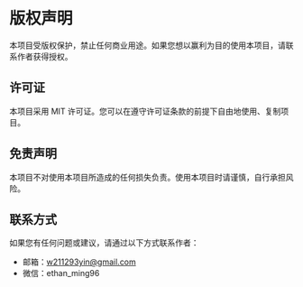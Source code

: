 # 版权声明

本项目受版权保护，禁止任何商业用途。如果您想以赢利为目的使用本项目，请联系作者获得授权。

## 许可证

本项目采用 MIT 许可证。您可以在遵守许可证条款的前提下自由地使用、复制项目。

## 免责声明

本项目不对使用本项目所造成的任何损失负责。使用本项目时请谨慎，自行承担风险。

## 联系方式

如果您有任何问题或建议，请通过以下方式联系作者：

- 邮箱：w211293yin@gmail.com
- 微信：ethan_ming96
